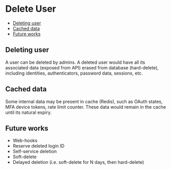 # Delete User

  * [Deleting user](#deleting-user)
  * [Cached data](#cached-data)
  * [Future works](#future-works)

## Deleting user

A user can be deleted by admins. A deleted user would have all its associated
data (exposed from API) erased from database (hard-delete), including
identities, authenticators, password data, sessions, etc. 

## Cached data

Some internal data may be present in cache (Redis), such as OAuth states,
MFA device tokens, rate limit counter. These data would remain in the cache
until its natural expiry.

## Future works

- Web-hooks
- Reserve deleted login ID
- Self-service deletion
- Soft-delete
- Delayed deletion (i.e. soft-delete for N days, then hard-delete)
